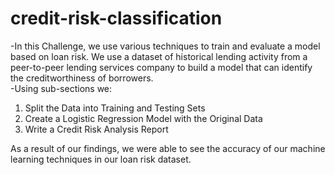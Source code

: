 # credit-risk-classification  
-In this Challenge, we use various techniques to train and evaluate a model based on loan risk. We use a dataset of historical lending activity from a peer-to-peer lending services company to build a model that can identify the creditworthiness of borrowers.  
-Using sub-sections we:
1. Split the Data into Training and Testing Sets
2. Create a Logistic Regression Model with the Original Data
3. Write a Credit Risk Analysis Report

As a result of our findings, we were able to see the accuracy of our machine learning techniques in our loan risk dataset. 

